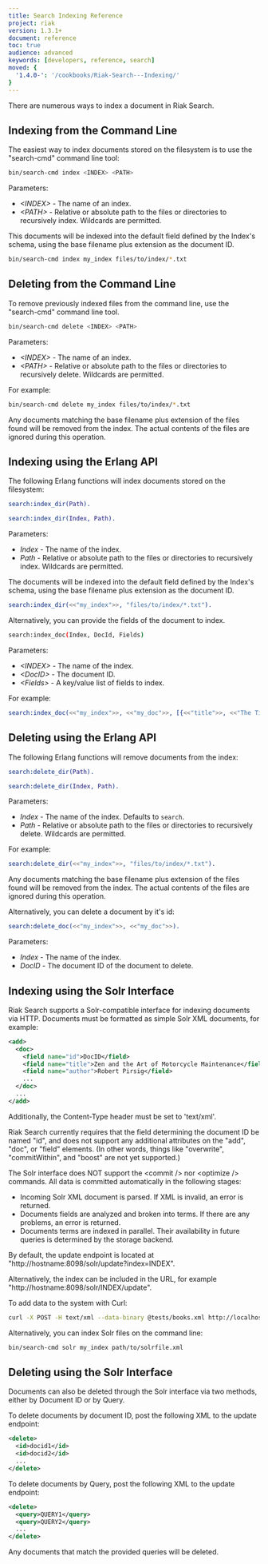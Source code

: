 ```yaml
---
title: Search Indexing Reference
project: riak
version: 1.3.1+
document: reference
toc: true
audience: advanced
keywords: [developers, reference, search]
moved: {
  '1.4.0-': '/cookbooks/Riak-Search---Indexing/'
}
---
```


There are numerous ways to index a document in Riak Search.

## Indexing from the Command Line

The easiest way to index documents stored on the filesystem is to use the "search-cmd" command line tool:

```bash
bin/search-cmd index <INDEX> <PATH>
```

Parameters:

* *&lt;INDEX&gt;* - The name of an index.
* *&lt;PATH&gt;* - Relative or absolute path to the files or directories to recursively index. Wildcards are permitted.

This documents will be indexed into the default field defined by the Index's schema, using the base filename plus extension as the document ID.

```bash
bin/search-cmd index my_index files/to/index/*.txt
```

## Deleting from the Command Line

To remove previously indexed files from the command line, use the "search-cmd" command line tool.

```bash
bin/search-cmd delete <INDEX> <PATH>
```

Parameters:

* *&lt;INDEX&gt;* - The name of an index.
* *&lt;PATH&gt;* - Relative or absolute path to the files or directories to recursively delete. Wildcards are permitted.

For example:

```bash
bin/search-cmd delete my_index files/to/index/*.txt
```

Any documents matching the base filename plus extension of the files found will be removed from the index. The actual contents of the files are ignored during this operation.

## Indexing using the Erlang API

The following Erlang functions will index documents stored on the filesystem:


```erlang
search:index_dir(Path).

search:index_dir(Index, Path).
```

Parameters:

* *Index* - The name of the index.
* *Path* - Relative or absolute path to the files or directories to recursively index. Wildcards are permitted.

The documents will be indexed into the default field defined by the Index's schema, using the base filename plus extension as the document ID.

```erlang
search:index_dir(<<"my_index">>, "files/to/index/*.txt").
```

Alternatively, you can provide the fields of the document to index.

```bash
search:index_doc(Index, DocId, Fields)
```

Parameters:

* *&lt;INDEX>* - The name of the index.
* *&lt;DocID>* - The document ID.
* *&lt;Fields>* - A key/value list of fields to index.

For example:

```erlang
search:index_doc(<<"my_index">>, <<"my_doc">>, [{<<"title">>, <<"The Title">>}, {<<"content">>, <<"The Content">>}])
```

## Deleting using the Erlang API

The following Erlang functions will remove documents from the index:

```erlang
search:delete_dir(Path).

search:delete_dir(Index, Path).
```

Parameters:

* *Index* - The name of the index. Defaults to `search`.
* *Path* - Relative or absolute path to the files or directories to recursively delete. Wildcards are permitted.

For example:

```erlang
search:delete_dir(<<"my_index">>, "files/to/index/*.txt").
```

Any documents matching the base filename plus extension of the files found will be removed from the index. The actual contents of the files are ignored during this operation.

Alternatively, you can delete a document by it's id:

```erlang
search:delete_doc(<<"my_index">>, <<"my_doc">>).
```

Parameters:

* *Index* - The name of the index.
* *DocID* - The document ID of the document to delete.

## Indexing using the Solr Interface

Riak Search supports a Solr-compatible interface for indexing documents via HTTP. Documents must be formatted as simple Solr XML documents, for example:

```xml
<add>
  <doc>
    <field name="id">DocID</field>
    <field name="title">Zen and the Art of Motorcycle Maintenance</field>
    <field name="author">Robert Pirsig</field>
    ...
  </doc>
  ...
</add>
```

Additionally, the Content-Type header must be set to 'text/xml'.

Riak Search currently requires that the field determining the document ID be named "id", and does not support any additional attributes on the "add", "doc", or "field" elements. (In other words, things like "overwrite", "commitWithin", and "boost" are not yet supported.)

The Solr interface does NOT support the &lt;commit /&gt; nor &lt;optimize /&gt; commands. All data is committed automatically in the following stages:

* Incoming Solr XML document is parsed. If XML is invalid, an error is returned.
* Documents fields are analyzed and broken into terms. If there are any problems, an error is returned.
* Documents terms are indexed in parallel. Their availability in future queries is determined by the storage backend.

By default, the update endpoint is located at "http://hostname:8098/solr/update?index=INDEX".

Alternatively, the index can be included in the URL, for example "http://hostname:8098/solr/INDEX/update".

To add data to the system with Curl:


```bash
curl -X POST -H text/xml --data-binary @tests/books.xml http://localhost:8098/solr/books/update
```

Alternatively, you can index Solr files on the command line:

```bash
bin/search-cmd solr my_index path/to/solrfile.xml
```

## Deleting using the Solr Interface

Documents can also be deleted through the Solr interface via two methods, either by Document ID or by Query.

To delete documents by document ID, post the following XML to the update endpoint:

```xml
<delete>
  <id>docid1</id>
  <id>docid2</id>
  ...
</delete>
```

To delete documents by Query, post the following XML to the update endpoint:

```xml
<delete>
  <query>QUERY1</query>
  <query>QUERY2</query>
  ...
</delete>
```

Any documents that match the provided queries will be deleted.
